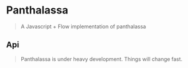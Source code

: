 # Panthalassa
> A Javascript + Flow implementation of panthalassa

## Api
> Panthalassa is under heavy development. Things will change fast.

